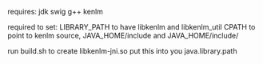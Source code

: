 requires:
    jdk
    swig
    g++
    kenlm

required to set:
LIBRARY_PATH to have libkenlm and libkenlm_util
CPATH to point to kenlm source, JAVA_HOME/include and JAVA_HOME/include/<arch>

run build.sh to create libkenlm-jni.so
put this into you java.library.path
